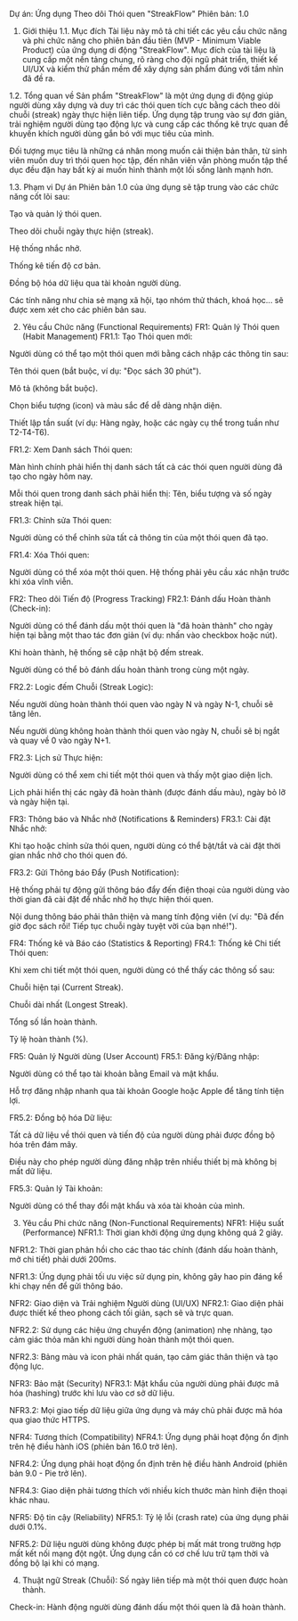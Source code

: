 Dự án: Ứng dụng Theo dõi Thói quen "StreakFlow"
Phiên bản: 1.0

1. Giới thiệu
1.1. Mục đích
Tài liệu này mô tả chi tiết các yêu cầu chức năng và phi chức năng cho phiên bản đầu tiên (MVP - Minimum Viable Product) của ứng dụng di động "StreakFlow". Mục đích của tài liệu là cung cấp một nền tảng chung, rõ ràng cho đội ngũ phát triển, thiết kế UI/UX và kiểm thử phần mềm để xây dựng sản phẩm đúng với tầm nhìn đã đề ra.

1.2. Tổng quan về Sản phẩm
"StreakFlow" là một ứng dụng di động giúp người dùng xây dựng và duy trì các thói quen tích cực bằng cách theo dõi chuỗi (streak) ngày thực hiện liên tiếp. Ứng dụng tập trung vào sự đơn giản, trải nghiệm người dùng tạo động lực và cung cấp các thống kê trực quan để khuyến khích người dùng gắn bó với mục tiêu của mình.

Đối tượng mục tiêu là những cá nhân mong muốn cải thiện bản thân, từ sinh viên muốn duy trì thói quen học tập, đến nhân viên văn phòng muốn tập thể dục đều đặn hay bất kỳ ai muốn hình thành một lối sống lành mạnh hơn.

1.3. Phạm vi Dự án
Phiên bản 1.0 của ứng dụng sẽ tập trung vào các chức năng cốt lõi sau:

Tạo và quản lý thói quen.

Theo dõi chuỗi ngày thực hiện (streak).

Hệ thống nhắc nhở.

Thống kê tiến độ cơ bản.

Đồng bộ hóa dữ liệu qua tài khoản người dùng.

Các tính năng như chia sẻ mạng xã hội, tạo nhóm thử thách, khoá học... sẽ được xem xét cho các phiên bản sau.

2. Yêu cầu Chức năng (Functional Requirements)
FR1: Quản lý Thói quen (Habit Management)
FR1.1: Tạo Thói quen mới:

Người dùng có thể tạo một thói quen mới bằng cách nhập các thông tin sau:

Tên thói quen (bắt buộc, ví dụ: "Đọc sách 30 phút").

Mô tả (không bắt buộc).

Chọn biểu tượng (icon) và màu sắc để dễ dàng nhận diện.

Thiết lập tần suất (ví dụ: Hàng ngày, hoặc các ngày cụ thể trong tuần như T2-T4-T6).

FR1.2: Xem Danh sách Thói quen:

Màn hình chính phải hiển thị danh sách tất cả các thói quen người dùng đã tạo cho ngày hôm nay.

Mỗi thói quen trong danh sách phải hiển thị: Tên, biểu tượng và số ngày streak hiện tại.

FR1.3: Chỉnh sửa Thói quen:

Người dùng có thể chỉnh sửa tất cả thông tin của một thói quen đã tạo.

FR1.4: Xóa Thói quen:

Người dùng có thể xóa một thói quen. Hệ thống phải yêu cầu xác nhận trước khi xóa vĩnh viễn.

FR2: Theo dõi Tiến độ (Progress Tracking)
FR2.1: Đánh dấu Hoàn thành (Check-in):

Người dùng có thể đánh dấu một thói quen là "đã hoàn thành" cho ngày hiện tại bằng một thao tác đơn giản (ví dụ: nhấn vào checkbox hoặc nút).

Khi hoàn thành, hệ thống sẽ cập nhật bộ đếm streak.

Người dùng có thể bỏ đánh dấu hoàn thành trong cùng một ngày.

FR2.2: Logic đếm Chuỗi (Streak Logic):

Nếu người dùng hoàn thành thói quen vào ngày N và ngày N-1, chuỗi sẽ tăng lên.

Nếu người dùng không hoàn thành thói quen vào ngày N, chuỗi sẽ bị ngắt và quay về 0 vào ngày N+1.

FR2.3: Lịch sử Thực hiện:

Người dùng có thể xem chi tiết một thói quen và thấy một giao diện lịch.

Lịch phải hiển thị các ngày đã hoàn thành (được đánh dấu màu), ngày bỏ lỡ và ngày hiện tại.

FR3: Thông báo và Nhắc nhở (Notifications & Reminders)
FR3.1: Cài đặt Nhắc nhở:

Khi tạo hoặc chỉnh sửa thói quen, người dùng có thể bật/tắt và cài đặt thời gian nhắc nhở cho thói quen đó.

FR3.2: Gửi Thông báo Đẩy (Push Notification):

Hệ thống phải tự động gửi thông báo đẩy đến điện thoại của người dùng vào thời gian đã cài đặt để nhắc nhở họ thực hiện thói quen.

Nội dung thông báo phải thân thiện và mang tính động viên (ví dụ: "Đã đến giờ đọc sách rồi! Tiếp tục chuỗi ngày tuyệt vời của bạn nhé!").

FR4: Thống kê và Báo cáo (Statistics & Reporting)
FR4.1: Thống kê Chi tiết Thói quen:

Khi xem chi tiết một thói quen, người dùng có thể thấy các thông số sau:

Chuỗi hiện tại (Current Streak).

Chuỗi dài nhất (Longest Streak).

Tổng số lần hoàn thành.

Tỷ lệ hoàn thành (%).

FR5: Quản lý Người dùng (User Account)
FR5.1: Đăng ký/Đăng nhập:

Người dùng có thể tạo tài khoản bằng Email và mật khẩu.

Hỗ trợ đăng nhập nhanh qua tài khoản Google hoặc Apple để tăng tính tiện lợi.

FR5.2: Đồng bộ hóa Dữ liệu:

Tất cả dữ liệu về thói quen và tiến độ của người dùng phải được đồng bộ hóa trên đám mây.

Điều này cho phép người dùng đăng nhập trên nhiều thiết bị mà không bị mất dữ liệu.

FR5.3: Quản lý Tài khoản:

Người dùng có thể thay đổi mật khẩu và xóa tài khoản của mình.

3. Yêu cầu Phi chức năng (Non-Functional Requirements)
NFR1: Hiệu suất (Performance)
NFR1.1: Thời gian khởi động ứng dụng không quá 2 giây.

NFR1.2: Thời gian phản hồi cho các thao tác chính (đánh dấu hoàn thành, mở chi tiết) phải dưới 200ms.

NFR1.3: Ứng dụng phải tối ưu việc sử dụng pin, không gây hao pin đáng kể khi chạy nền để gửi thông báo.

NFR2: Giao diện và Trải nghiệm Người dùng (UI/UX)
NFR2.1: Giao diện phải được thiết kế theo phong cách tối giản, sạch sẽ và trực quan.

NFR2.2: Sử dụng các hiệu ứng chuyển động (animation) nhẹ nhàng, tạo cảm giác thỏa mãn khi người dùng hoàn thành một thói quen.

NFR2.3: Bảng màu và icon phải nhất quán, tạo cảm giác thân thiện và tạo động lực.

NFR3: Bảo mật (Security)
NFR3.1: Mật khẩu của người dùng phải được mã hóa (hashing) trước khi lưu vào cơ sở dữ liệu.

NFR3.2: Mọi giao tiếp dữ liệu giữa ứng dụng và máy chủ phải được mã hóa qua giao thức HTTPS.

NFR4: Tương thích (Compatibility)
NFR4.1: Ứng dụng phải hoạt động ổn định trên hệ điều hành iOS (phiên bản 16.0 trở lên).

NFR4.2: Ứng dụng phải hoạt động ổn định trên hệ điều hành Android (phiên bản 9.0 - Pie trở lên).

NFR4.3: Giao diện phải tương thích với nhiều kích thước màn hình điện thoại khác nhau.

NFR5: Độ tin cậy (Reliability)
NFR5.1: Tỷ lệ lỗi (crash rate) của ứng dụng phải dưới 0.1%.

NFR5.2: Dữ liệu người dùng không được phép bị mất mát trong trường hợp mất kết nối mạng đột ngột. Ứng dụng cần có cơ chế lưu trữ tạm thời và đồng bộ lại khi có mạng.

4. Thuật ngữ
Streak (Chuỗi): Số ngày liên tiếp mà một thói quen được hoàn thành.

Check-in: Hành động người dùng đánh dấu một thói quen là đã hoàn thành.
